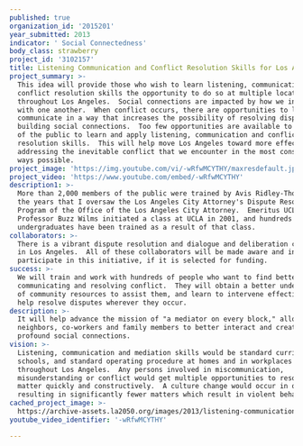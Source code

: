 ```yaml
---
published: true
organization_id: '2015201'
year_submitted: 2013
indicator: ' Social Connectedness'
body_class: strawberry
project_id: '3102157'
title: Listening Communication and Conflict Resolution Skills for Los Angeles
project_summary: >-
  This idea will provide those who wish to learn listening, communication and
  conflict resolution skills the opportunity to do so at multiple locations
  throughout Los Angeles.  Social connections are impacted by how we interact
  with one another.  When conflict occurs, there are opportunities to listen and
  communicate in a way that increases the possibility of resolving disputes, and
  building social connections.  Too few opportunities are available to members
  of the public to learn and apply listening, communication and conflict
  resolution skills.  This will help move Los Angeles toward more effectively
  addressing the inevitable conflict that we encounter in the most constructive
  ways possible.  
project_image: 'https://img.youtube.com/vi/-wRfwMCYTHY/maxresdefault.jpg'
project_video: 'https://www.youtube.com/embed/-wRfwMCYTHY'
description1: >-
  More than 2,000 members of the public were trained by Avis Ridley-Thomas in
  the years that I oversaw the Los Angeles City Attorney's Dispute Resolution
  Program of the Office of the Los Angeles City Attorney.  Emeritus UCLA
  Professor Buzz Wilms initiated a class at UCLA in 2001, and hundreds of
  undergraduates have been trained as a result of that class.
collaborators: >-
  There is a vibrant dispute resolution and dialogue and deliberation community
  in Los Angeles.  All of these collaborators will be made aware and invited to
  participate in this initiative, if it is selected for funding.
success: >-
  We will train and work with hundreds of people who want to find better ways of
  communicating and resolving conflict.  They will obtain a better understanding
  of community resources to assist them, and learn to intervene effectively to
  help resolve disputes wherever they occur.
description: >-
  It will help advance the mission of "a mediator on every block," allowing
  neighbors, co-workers and family members to better interact and create more
  profound social connections.
vision: >-
  Listening, communication and mediation skills would be standard curriculum in
  schools, and standard operating procedure at homes and in workplaces
  throughout Los Angeles.  Any persons involved in miscommunication,
  misunderstanding or conflict would get multiple opportunities to resolve the
  matter quickly and constructively.  A culture change would occur in our city,
  resulting in significantly fewer matters which result in violent behavior. 
cached_project_image: >-
  https://archive-assets.la2050.org/images/2013/listening-communication-and-conflict-resolution-skills-for-los-angeles/img.youtube.com/vi/-wRfwMCYTHY/maxresdefault.jpg
youtube_video_identifier: '-wRfwMCYTHY'

---
```

